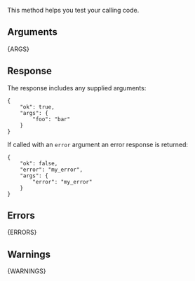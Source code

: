 
This method helps you test your calling code.


## Arguments

{ARGS}


## Response

The response includes any supplied arguments:

	{
		"ok": true,
		"args": {
			"foo": "bar"
		}
	}

If called with an `error` argument an error response is returned:

	{
		"ok": false,
		"error": "my_error",
		"args": {
			"error": "my_error"
		}
	}

## Errors

{ERRORS}

## Warnings

{WARNINGS}
